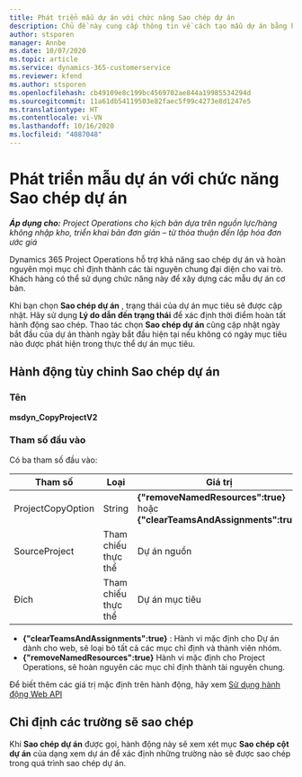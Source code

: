 ```yaml
---
title: Phát triển mẫu dự án với chức năng Sao chép dự án
description: Chủ đề này cung cấp thông tin về cách tạo mẫu dự án bằng hành động tùy chỉnh Sao chép dự án.
author: stsporen
manager: Annbe
ms.date: 10/07/2020
ms.topic: article
ms.service: dynamics-365-customerservice
ms.reviewer: kfend
ms.author: stsporen
ms.openlocfilehash: cb49109e8c199bc4569702ae844a19985534294d
ms.sourcegitcommit: 11a61db54119503e82faec5f99c4273e8d1247e5
ms.translationtype: HT
ms.contentlocale: vi-VN
ms.lasthandoff: 10/16/2020
ms.locfileid: "4087048"
---
```

# <a name="develop-project-templates-with-copy-project"></a>Phát triển mẫu dự án với chức năng Sao chép dự án

_**Áp dụng cho:** Project Operations cho kịch bản dựa trên nguồn lực/hàng không nhập kho, triển khai bản đơn giản – từ thỏa thuận đến lập hóa đơn ước giá_

Dynamics 365 Project Operations hỗ trợ khả năng sao chép dự án và hoàn nguyên mọi mục chỉ định thành các tài nguyên chung đại diện cho vai trò. Khách hàng có thể sử dụng chức năng này để xây dựng các mẫu dự án cơ bản.

Khi bạn chọn **Sao chép dự án** , trạng thái của dự án mục tiêu sẽ được cập nhật. Hãy sử dụng **Lý do dẫn đến trạng thái** để xác định thời điểm hoàn tất hành động sao chép. Thao tác chọn **Sao chép dự án** cũng cập nhật ngày bắt đầu của dự án thành ngày bắt đầu hiện tại nếu không có ngày mục tiêu nào được phát hiện trong thực thể dự án mục tiêu.

## <a name="copy-project-custom-action"></a>Hành động tùy chỉnh Sao chép dự án 

### <a name="name"></a>Tên 

**msdyn_CopyProjectV2**

### <a name="input-parameters"></a>Tham số đầu vào
Có ba tham số đầu vào:

| Tham số          | Loại   | Giá trị                                                   | 
|--------------------|--------|----------------------------------------------------------|
| ProjectCopyOption  | String | **{"removeNamedResources":true}** hoặc **{"clearTeamsAndAssignments":true}** |
| SourceProject      | Tham chiếu thực thể | Dự án nguồn |
| Đích             | Tham chiếu thực thể | Dự án mục tiêu |


- **{"clearTeamsAndAssignments":true}** : Hành vi mặc định cho Dự án dành cho web, sẽ loại bỏ tất cả các mục chỉ định và thành viên nhóm.
- **{"removeNamedResources":true}** Hành vi mặc định cho Project Operations, sẽ hoàn nguyên các mục chỉ định thành tài nguyên chung.

Để biết thêm các giá trị mặc định trên hành động, hãy xem [Sử dụng hành động Web API](https://docs.microsoft.com/powerapps/developer/common-data-service/webapi/use-web-api-actions)

## <a name="specify-fields-to-copy"></a>Chỉ định các trường sẽ sao chép 
Khi **Sao chép dự án** được gọi, hành động này sẽ xem xét mục **Sao chép cột dự án** của dạng xem dự án để xác định những trường nào sẽ được sao chép trong quá trình sao chép dự án.
